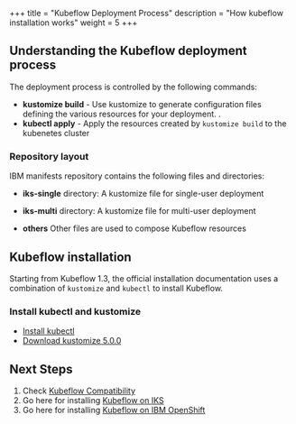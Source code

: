 +++
title = "Kubeflow Deployment Process"
description = "How kubeflow installation works"
weight = 5
+++

## Understanding the Kubeflow deployment process

The deployment process is controlled by the following commands:

* **kustomize build** - Use kustomize to generate configuration files defining
  the various resources for your deployment. .
* **kubectl apply** - Apply the resources created by `kustomize build` to the
  kubenetes cluster

### Repository layout

IBM manifests repository contains the following files and directories:

* **iks-single** directory: A kustomize file for single-user deployment
* **iks-multi** directory: A kustomize file for multi-user deployment

* **others** Other files are used to compose Kubeflow resources

## Kubeflow installation

Starting from Kubeflow 1.3, the official installation documentation uses a combination of `kustomize` and `kubectl` to install Kubeflow.

### Install kubectl and kustomize

* [Install kubectl](https://kubernetes.io/docs/tasks/tools/#kubectl) 
* [Download kustomize 5.0.0](https://github.com/kubernetes-sigs/kustomize/releases/tag/kustomize%2Fv5.0.0)

 ## Next Steps

 1. Check [Kubeflow Compatibility](/docs/distributions/ibm/deploy/iks-compatibility)
 2. Go here for installing [Kubeflow on IKS](/docs/distributions/ibm/deploy/install-kubeflow-on-iks)
 3. Go here for installing [Kubeflow on IBM OpenShift](/docs/distributions/ibm/deploy/install-kubeflow-on-ibm-openshift)
